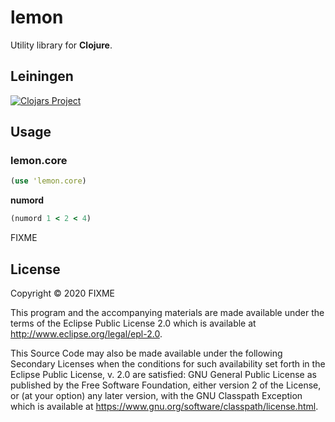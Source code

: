 # lemon

Utility library for **Clojure**.

## Leiningen
[![Clojars Project](https://img.shields.io/clojars/v/lemon.svg)](https://clojars.org/lemon)

## Usage
### lemon.core
```clojure
(use 'lemon.core)
```
**numord**
```clojure
(numord 1 < 2 < 4)
```
FIXME

## License

Copyright © 2020 FIXME

This program and the accompanying materials are made available under the
terms of the Eclipse Public License 2.0 which is available at
http://www.eclipse.org/legal/epl-2.0.

This Source Code may also be made available under the following Secondary
Licenses when the conditions for such availability set forth in the Eclipse
Public License, v. 2.0 are satisfied: GNU General Public License as published by
the Free Software Foundation, either version 2 of the License, or (at your
option) any later version, with the GNU Classpath Exception which is available
at https://www.gnu.org/software/classpath/license.html.
